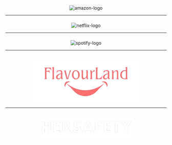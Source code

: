 <div align="center">
<img height=100 src="https://onlinebusinessmanager.com/wp-content/uploads/2018/09/white-amazon-logo-png-6.png" alt="amazon-logo"/>
</div>

***
###

<div align="center">
<img height=70 src="https://logos-download.com/wp-content/uploads/2016/03/Netflix_Logo_2014-2048x550.png" alt="netflix-logo"/>
</div>

***
###

<div align="center">
<img height=90 src="https://madhousetexts.com/wp-content/uploads/2019/08/Spotify_Logo_RGB_Green-e1623778088753.png" alt="spotify-logo"/>
</div>

***
###

<div align="center">
<img height=140 src="https://github.com/isudiptodas/isudiptodas/blob/main/FlavourLand_logo.png" alt="flavourland-logo"/>
</div>

***
###

<div align="center">
<img height=80 src="https://github.com/isudiptodas/isudiptodas/blob/main/HerSafety-logo.png" alt="hersafety-logo"/>
</div>

